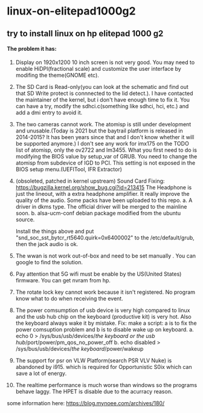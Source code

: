 # linux-on-elitepad1000g2
## try to install linux on hp elitepad 1000 g2

#### The problem it has:
1. Display on 1920x1200 10 inch screen is not very good. You may need to enable HiDPI(fractional scale) and customize the user interface by modifing the theme(GNOME etc).

2. The SD Card is Read-only(you can look at the schematic and find out that SD Write protect is connnected to the lid detect.). I have contacted the maintainer of the kernel, but i don't have enough time to fix it.
You can have a try, modify the sdhci.c(something like sdhci, hci, etc.) and add a dmi entry to avoid it.

3. The two cameras cannot work. The atomisp is still under development and unusable.(Today is 2021 but the baytrail platform is released in 2014-2015? It has been years since that and I don't know whether it will be supported anymore.) I don't see any work for imx175 on the TODO list of atomisp, only the ov2722 and lm3455.
What you first need to do is modifying the BIOS value by setup_var of GRUB. You need to change the atomisp from subdevice of IGD to PCI. This setting is not exposed in the BIOS setup menu.(UEFITool, IFR Extractor)

4. (obsoleted, patched in kernel upstream) Sound Card Fixing: https://bugzilla.kernel.org/show_bug.cgi?id=213415
   The Headphone is just the lineout, with a extra headphone amplifier. It really improve the quality of the audio.
   Some packs have been uploaded to this repo.
   a. A driver in dkms type. The official driver will be merged to the mainline soon.
   b. alsa-ucm-conf debian package modified from the ubuntu source.
   
   Install the things above and put "snd_soc_sst_bytcr_rt5640.quirk=0x6400002" to the /etc/default/grub, then the jack audio is ok.

5. The wwan is not work out-of-box and need to be set manually . You can google to find the solution.

6. Pay attention that 5G wifi must be enable by the US(United States) firmware. You can get nvram from hp.

6. The rotate lock key cannot work because it isn't registered. No program know what to do when receiving the event.

7. The power comsumption of usb device is very high compared to linux and the usb hub chip on the keyboard (productive kit) is very hot. Also the keyboard always wake it by mistake.
Fix: make a script: a is to fix the power comsuption problem and b is to disable wake up on keyboard.
  a. echo 0 > /sys/bus/usb/devices/*the keyboard or the usb hub*/port/power/pm_qos_no_power_off
  b. echo disabled > /sys/bus/usb/devices/*the keyboard*/power/wakeup

8. The support for psr on VLW Platform(search PSR VLV Nuke) is abandoned by i915. which is required for Opportunistic S0ix which can save a lot of energy.

9. The realtime performance is much worse than windows so the programs behave laggy. The HPET is disable due to the acurracy reason. 

some information here: https://blog.mynoee.com/archives/180/
